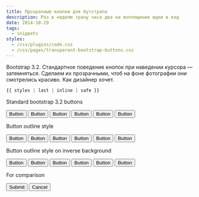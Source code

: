 ```yaml
---
title: Прозрачные кнопки для бутстрапа
description: Раз в неделю трачу часа два на воплощение идеи в код
date: 2014-10-29
tags:
  - snippets
styles:
  - /css/plugins/code.css
  - /css/pages/transparent-bootstrap-buttons.css
---
```

Bootstrap 3.2.
Стандартное поведение кнопок при наведении курсора — затемняться. Сделаем их прозрачными, чтоб на фоне фотографии они смотрелись красиво. Как дизайнер хочет.

```css
{{ styles | last | inline | safe }}
```
<div class="pane standart">
  <p>Standard bootstrap 3.2 buttons</p>
  <button class="btn btn-default">Button</button>
  <button class="btn btn-primary">Button</button>
  <button class="btn btn-success">Button</button>
  <button class="btn btn-info">Button</button>
  <button class="btn btn-warning">Button</button>
  <button class="btn btn-danger">Button</button>
</div>
<div class="pane outline">
  <p>Button outline style</p>
  <button class="btn btn-default btn-outline">Button</button>
  <button class="btn btn-primary btn-outline">Button</button>
  <button class="btn btn-success btn-outline">Button</button>
  <button class="btn btn-info btn-outline">Button</button>
  <button class="btn btn-warning btn-outline">Button</button>
  <button class="btn btn-danger btn-outline">Button</button>
</div>
<div class="pane outline-inverse">
  <p>Button outline style on inverse background</p>
  <button class="btn btn-default btn-outline-inverse">Button</button>
  <button class="btn btn-primary btn-outline-inverse">Button</button>
  <button class="btn btn-success btn-outline-inverse">Button</button>
  <button class="btn btn-info btn-outline-inverse">Button</button>
  <button class="btn btn-warning btn-outline-inverse">Button</button>
  <button class="btn btn-danger btn-outline-inverse">Button</button>
</div>
<div class="pane compare">
  <p>For comparison</p>
  <button class="btn btn-success">Submit</button>
  <button class="btn btn-danger btn-outline">Cancel</button>
</div>
